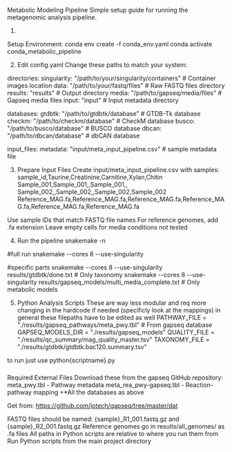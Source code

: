 Metabolic Modeling Pipeline
Simple setup guide for running the metagenomic analysis pipeline.

1.
Setup Environment:
conda env create -f conda_env.yaml
conda activate conda_metabolic_pipeline

2. Edit config.yaml
Change these paths to match your system:

directories:
  singularity: "/path/to/your/singularity/containers"  # Container images location
  data: "/path/to/your/fastq/files"                    # Raw FASTQ files directory
  results: "results"                                    # Output directory
  media: "/path/to/gapseq/media/files"                 # Gapseq media files
  input: "input"                                        # Input metadata directory

databases:
  gtdbtk: "/path/to/gtdbtk/database"                   # GTDB-Tk database
  checkm: "/path/to/checkm/database"                   # CheckM database
  busco: "/path/to/busco/database"                     # BUSCO database
  dbcan: "/path/to/dbcan/database"                     # dbCAN database

input_files:
  metadata: "input/meta_input_pipeline.csv"            # sample metadata file

3. Prepare Input Files
Create input/meta_input_pipeline.csv with samples:
sample_id,Taurine,Creatinine,Carnitine,Xylan,Chitin
Sample_001,Sample_001,,Sample_001,,
Sample_002,,Sample_002,,Sample_002,Sample_002
Reference_MAG.fa,Reference_MAG.fa,Reference_MAG.fa,Reference_MAG.fa,Reference_MAG.fa,Reference_MAG.fa

Use sample IDs that match FASTQ file names
For reference genomes, add .fa extension
Leave empty cells for media conditions not tested

4. Run the pipeline
snakemake -n

#full run
snakemake --cores 8 --use-singularity

#specific parts
snakemake --cores 8 --use-singularity results/gtdbtk/done.txt  # Only taxonomy
snakemake --cores 8 --use-singularity results/gapseq_models/multi_media_complete.txt  # Only metabolic models

5. Python Analysis Scripts
These are way less modular and req more changing in the hardcode if needed (specificly look at the mappings)
in general these filepaths have to be edited as well
PATHWAY_FILE = "./results/gapseq_pathways/meta_pwy.tbl"  # From gapseq database
GAPSEQ_MODELS_DIR = "./results/gapseq_models"
QUALITY_FILE = "./results/qc_summary/mag_quality_master.tsv"
TAXONOMY_FILE = "./results/gtdbtk/gtdbtk.bac120.summary.tsv"

to run just use python{scriptname}.py

#####
Required External Files
Download these from the gapseq GitHub repository:
meta_pwy.tbl - Pathway metadata
meta_rea_pwy-gapseq.tbl - Reaction-pathway mapping
+*All the databases as above 

Get from: https://github.com/jotech/gapseq/tree/master/dat


FASTQ files should be named: {sample}_R1_001.fastq.gz and {sample}_R2_001.fastq.gz
Reference genomes go in results/all_genomes/ as .fa files
All paths in Python scripts are relative to where you run them from
Run Python scripts from the main project directory



